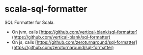 
# scala-sql-formatter

SQL Formatter for Scala.

- On jvm, calls [https://github.com/vertical-blank/sql-formatter](https://github.com/vertical-blank/sql-formatter)
- On js, calls [https://github.com/zeroturnaround/sql-formatter](https://github.com/zeroturnaround/sql-formatter)

